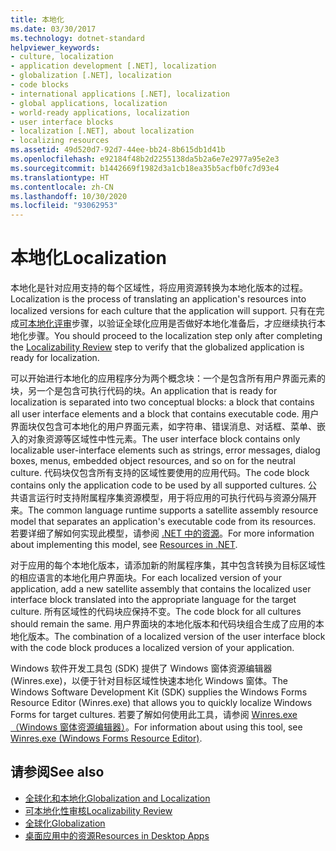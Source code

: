 ```yaml
---
title: 本地化
ms.date: 03/30/2017
ms.technology: dotnet-standard
helpviewer_keywords:
- culture, localization
- application development [.NET], localization
- globalization [.NET], localization
- code blocks
- international applications [.NET], localization
- global applications, localization
- world-ready applications, localization
- user interface blocks
- localization [.NET], about localization
- localizing resources
ms.assetid: 49d520d7-92d7-44ee-bb24-8b615db1d41b
ms.openlocfilehash: e92184f48b2d2255138da5b2a6e7e2977a95e2e3
ms.sourcegitcommit: b1442669f1982d3a1cb18ea35b5acfb0fc7d93e4
ms.translationtype: HT
ms.contentlocale: zh-CN
ms.lasthandoff: 10/30/2020
ms.locfileid: "93062953"
---
```

# <a name="localization"></a><span data-ttu-id="c598a-102">本地化</span><span class="sxs-lookup"><span data-stu-id="c598a-102">Localization</span></span>

<span data-ttu-id="c598a-103">本地化是针对应用支持的每个区域性，将应用资源转换为本地化版本的过程。</span><span class="sxs-lookup"><span data-stu-id="c598a-103">Localization is the process of translating an application's resources into localized versions for each culture that the application will support.</span></span> <span data-ttu-id="c598a-104">只有在完成[可本地化评审](localizability-review.md)步骤，以验证全球化应用是否做好本地化准备后，才应继续执行本地化步骤。</span><span class="sxs-lookup"><span data-stu-id="c598a-104">You should proceed to the localization step only after completing the [Localizability Review](localizability-review.md) step to verify that the globalized application is ready for localization.</span></span>

<span data-ttu-id="c598a-105">可以开始进行本地化的应用程序分为两个概念块：一个是包含所有用户界面元素的块，另一个是包含可执行代码的块。</span><span class="sxs-lookup"><span data-stu-id="c598a-105">An application that is ready for localization is separated into two conceptual blocks: a block that contains all user interface elements and a block that contains executable code.</span></span> <span data-ttu-id="c598a-106">用户界面块仅包含可本地化的用户界面元素，如字符串、错误消息、对话框、菜单、嵌入的对象资源等区域性中性元素。</span><span class="sxs-lookup"><span data-stu-id="c598a-106">The user interface block contains only localizable user-interface elements such as strings, error messages, dialog boxes, menus, embedded object resources, and so on for the neutral culture.</span></span> <span data-ttu-id="c598a-107">代码块仅包含所有支持的区域性要使用的应用代码。</span><span class="sxs-lookup"><span data-stu-id="c598a-107">The code block contains only the application code to be used by all supported cultures.</span></span> <span data-ttu-id="c598a-108">公共语言运行时支持附属程序集资源模型，用于将应用的可执行代码与资源分隔开来。</span><span class="sxs-lookup"><span data-stu-id="c598a-108">The common language runtime supports a satellite assembly resource model that separates an application's executable code from its resources.</span></span> <span data-ttu-id="c598a-109">若要详细了解如何实现此模型，请参阅 [.NET 中的资源](../../framework/resources/index.md)。</span><span class="sxs-lookup"><span data-stu-id="c598a-109">For more information about implementing this model, see [Resources in .NET](../../framework/resources/index.md).</span></span>

<span data-ttu-id="c598a-110">对于应用的每个本地化版本，请添加新的附属程序集，其中包含转换为目标区域性的相应语言的本地化用户界面块。</span><span class="sxs-lookup"><span data-stu-id="c598a-110">For each localized version of your application, add a new satellite assembly that contains the localized user interface block translated into the appropriate language for the target culture.</span></span> <span data-ttu-id="c598a-111">所有区域性的代码块应保持不变。</span><span class="sxs-lookup"><span data-stu-id="c598a-111">The code block for all cultures should remain the same.</span></span> <span data-ttu-id="c598a-112">用户界面块的本地化版本和代码块组合生成了应用的本地化版本。</span><span class="sxs-lookup"><span data-stu-id="c598a-112">The combination of a localized version of the user interface block with the code block produces a localized version of your application.</span></span>

<span data-ttu-id="c598a-113">Windows 软件开发工具包 (SDK) 提供了 Windows 窗体资源编辑器 (Winres.exe)，以便于针对目标区域性快速本地化 Windows 窗体。</span><span class="sxs-lookup"><span data-stu-id="c598a-113">The Windows Software Development Kit (SDK) supplies the Windows Forms Resource Editor (Winres.exe) that allows you to quickly localize Windows Forms for target cultures.</span></span> <span data-ttu-id="c598a-114">若要了解如何使用此工具，请参阅 [Winres.exe（Windows 窗体资源编辑器）](../../framework/tools/winres-exe-windows-forms-resource-editor.md)。</span><span class="sxs-lookup"><span data-stu-id="c598a-114">For information about using this tool, see [Winres.exe (Windows Forms Resource Editor)](../../framework/tools/winres-exe-windows-forms-resource-editor.md).</span></span>

## <a name="see-also"></a><span data-ttu-id="c598a-115">请参阅</span><span class="sxs-lookup"><span data-stu-id="c598a-115">See also</span></span>

- [<span data-ttu-id="c598a-116">全球化和本地化</span><span class="sxs-lookup"><span data-stu-id="c598a-116">Globalization and Localization</span></span>](index.md)
- [<span data-ttu-id="c598a-117">可本地化性审核</span><span class="sxs-lookup"><span data-stu-id="c598a-117">Localizability Review</span></span>](localizability-review.md)
- [<span data-ttu-id="c598a-118">全球化</span><span class="sxs-lookup"><span data-stu-id="c598a-118">Globalization</span></span>](globalization.md)
- [<span data-ttu-id="c598a-119">桌面应用中的资源</span><span class="sxs-lookup"><span data-stu-id="c598a-119">Resources in Desktop Apps</span></span>](../../framework/resources/index.md)
